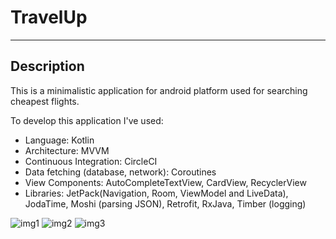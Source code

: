 # TravelUp
---


## Description
This is a minimalistic application for android platform used for searching cheapest flights. 

To develop this application I've used:
- Language: Kotlin
- Architecture: MVVM
- Continuous Integration: CircleCI
- Data fetching (database, network): Coroutines
- View Components: AutoCompleteTextView, CardView, RecyclerView
- Libraries: JetPack(Navigation, Room, ViewModel and LiveData), JodaTime, Moshi (parsing JSON),  Retrofit, RxJava, Timber (logging)

![img1](https://user-images.githubusercontent.com/69909003/93609511-a1228b00-f9d4-11ea-89d6-d302a7fa55a4.png)
![img2](https://user-images.githubusercontent.com/69909003/93609521-a384e500-f9d4-11ea-9661-bb957830cd09.png)
![img3](https://user-images.githubusercontent.com/69909003/93609532-a5e73f00-f9d4-11ea-8e8b-d0e47f360b00.png)
